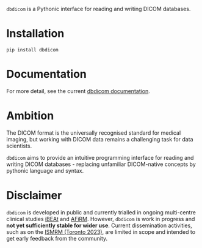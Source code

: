 `dbdicom` is a Pythonic interface for reading and writing DICOM databases.

# Installation

`pip install dbdicom`

# Documentation

For more detail, see the current [dbdicom documentation](https://qib-sheffield.github.io/dbdicom/).

# Ambition

The DICOM format is the universally recognised standard for medical imaging, 
but working with DICOM data remains a challenging task for data scientists. 

``dbdicom`` aims to provide an intuitive programming interface for reading and 
writing DICOM databases - replacing unfamiliar DICOM-native concepts by 
pythonic language and syntax. 

# Disclaimer

`dbdicom` is developed in public and currently trialled in ongoing 
multi-centre clinical studies 
[iBEAt](https://bmcnephrol.biomedcentral.com/articles/10.1186/s12882-020-01901-x>) 
and [AFiRM](https://www.uhdb.nhs.uk/afirm-study/). However, ``dbdicom`` is 
work in progress and **not yet sufficiently stable for wider use**. Current 
dissemination activities, such as on the 
[ISMRM (Toronto 2023)](https://www.ismrm.org/23m/), are limited in scope and 
intended to get early feedback from the community. 






